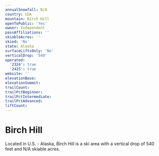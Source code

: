 ```yaml
---
annualSnowfall: N/A
country: USA
mountain: Birch Hill
openToPublic: 'Yes'
owner: Independent
passAffiliations: ''
skiableAcres: ''
skied: 'No'
state: Alaska
surfaceLiftsOnly: 'No'
verticalDrop: '540'
operated:
  '2324': true
  '2425': true
website: ''
elevationBase:
elevationSummit:
trailCount:
trailPctBeginner:
trailPctIntermediate:
trailPctAdvanced:
liftCount:
---
```



# Birch Hill

Located in U.S. - Alaska, Birch Hill is a ski area with a vertical drop of 540 feet and N/A skiable acres.

